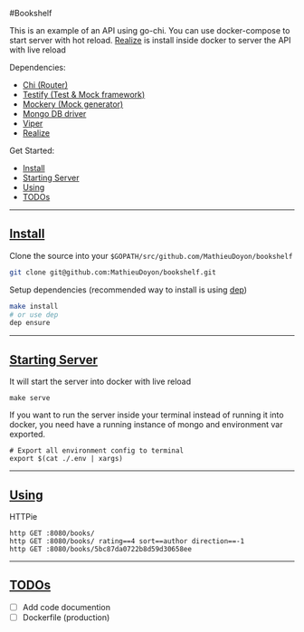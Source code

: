 #Bookshelf

This is an example of an API using go-chi. You can use docker-compose to start server with hot reload. [Realize](https://gorealize.io/) is install inside docker to server the API with live reload

Dependencies:
 - [Chi (Router)](https://github.com/go-chi/chi)
 - [Testify (Test & Mock framework)](https://github.com/stretchr/testify)
 - [Mockery (Mock generator)](https://github.com/vektra/mockery)
 - [Mongo DB driver](github.com/mongodb/mongo-go-driver)
 - [Viper](github.com/spf13/viper)
 - [Realize](https://gorealize.io/)

 Get Started:

 - [Install](#install)
 - [Starting Server](#start)
 - [Using](#Using)
 - [TODOs](#TODOs)

 ----------
[Install](#install)
-------

Clone the source into your `$GOPATH/src/github.com/MathieuDoyon/bookshelf`
```bash
git clone git@github.com:MathieuDoyon/bookshelf.git
```

Setup dependencies (recommended way to install is using [dep](https://github.com/golang/dep))
```bash
make install
# or use dep
dep ensure
```
 ----------
[Starting Server](#start)
-------
It will start the server into docker with live reload
```
make serve
```

If you want to run the server inside your terminal instead of running it into docker, you need have a running instance of mongo and environment var exported.
```
# Export all environment config to terminal
export $(cat ./.env | xargs)
```
 ----------
[Using](#Using)
-------

HTTPie
```
http GET :8080/books/
http GET :8080/books/ rating==4 sort==author direction==-1
http GET :8080/books/5bc87da0722b8d59d30658ee
```

 ----------
[TODOs](#TODOs)
-------
- [ ] Add code documention
- [ ] Dockerfile (production)
